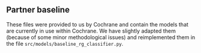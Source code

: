 ## Partner baseline

These files were provided to us by Cochrane and contain the models that are currently in use within Cochrane. We have slightly adapted them (because of some minor methodological issues) and reimplemented them in the file `src/models/baseline_rg_classifier.py`.